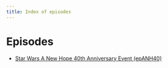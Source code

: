 ```yaml
---
title: Index of episodes
---
```

# Episodes

  * [Star Wars A New Hope 40th Anniversary Event (epANH40)](epANH40.html)
